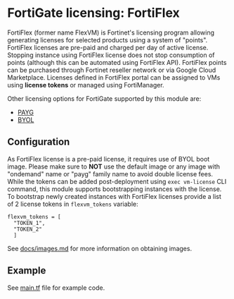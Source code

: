 # FortiGate licensing: FortiFlex

FortiFlex (former name FlexVM) is Fortinet's licensing program allowing generating licenses for selected products using a system of "points".  FortiFlex licenses are pre-paid and charged per day of active license. Stopping instance using FortiFlex license does not stop consumption of points (although this can be automated using FortiFlex API). FortiFlex points can be purchased through Fortinet reseller network or via Google Cloud Marketplace. Licenses defined in FortiFlex portal can be assigned to VMs using **license tokens** or managed using FortiManager.

Other licensing options for FortiGate supported by this module are:
- [PAYG](../licensing-payg)
- [BYOL](../licensing-byol)

## Configuration

As FortiFlex license is a pre-paid license, it requires use of BYOL boot image. Please make sure to **NOT** use the default image or any image with "ondemand" name or "payg" family name to avoid double license fees. While the tokens can be added post-deployment using `exec vm-license` CLI command, this module supports bootstrapping instances with the license. To bootstrap newly created instances with FortiFlex licenses provide a list of 2 license tokens in `flexvm_tokens` variable:

```
flexvm_tokens = [
  "TOKEN_1",
  "TOKEN_2"
  ]
```

See [docs/images.md](../../docs/images.md) for more information on obtaining images.

## Example

See [main.tf](main.tf) file for example code.
